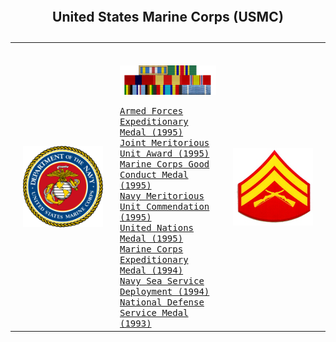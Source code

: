
<table style="width:100%">
    <caption>
        <h2>
            United States Marine Corps (USMC)
        </h2>
    </caption>
    <tr valign="top">
        <td align="center" valign="middle" width="33%">
                <img src="/Images/Military/USMC.png" align="middle" width="128px" title="USMC" />
        </td>
        <td align="left" width="33%">
            <kbd>
                <br>
                <br>
                <img src="/Images/Military/Ribbons.png" align="top" width="256px" title="Ribbons" />
                <br>
                <br>
                <a href="https://en.wikipedia.org/wiki/Armed_Forces_Expeditionary_Medal">Armed Forces Expeditionary Medal (1995)</a>
                <br>
                <a href="https://en.wikipedia.org/wiki/Joint_Meritorious_Unit_Award">Joint Meritorious Unit Award (1995)</a>
                <br>
                <a href="https://en.wikipedia.org/wiki/Good_Conduct_Medal_(United_States)">Marine Corps Good Conduct Medal (1995)</a>
                <br>
                <a href="https://en.wikipedia.org/wiki/Meritorious_Unit_Commendation">Navy Meritorious Unit Commendation (1995)</a>
                <br>
                <a href="https://en.wikipedia.org/wiki/United_Nations_Medal">United Nations Medal (1995)</a>
                <br>
                <a href="https://en.wikipedia.org/wiki/Marine_Corps_Expeditionary_Medal">Marine Corps Expeditionary Medal (1994)</a>
                <br>
                <a href="https://en.wikipedia.org/wiki/Sea_Service_Ribbon">Navy Sea Service Deployment (1994)</a>
                <br>
                <a href="https://en.wikipedia.org/wiki/National_Defense_Service_Medal">National Defense Service Medal (1993)</a>
                <br>
            </kbd>
        </td>
        <td align="center" valign="middle" width="33%">
                <img src="/Images/Military/Corporal.png" align="top" width="128px" title="Corporal" />
        </td>
        </tr>
        </table>
